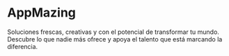 # AppMazing
Soluciones frescas, creativas y con el potencial de transformar tu mundo. Descubre lo que nadie más ofrece y apoya el talento que está marcando la diferencia.
